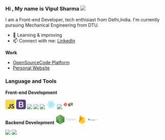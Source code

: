 ### Hi , My name is Vipul Sharma <img src="https://avatars2.githubusercontent.com/u/41316371?s=400&u=246fdde5aff04f05723698e8196d2228691c9741&v=4" width="35px">
I am a Front-end Developer, tech enthisiast from Delhi,India. I'm currently pursuing Mechanical Engineering from DTU.
- 📖 Learning & improving
- 📫 Connect with me: [LinkedIn](https://www.linkedin.com/in/vipul-sharma-7a7312180/) 

**Work**
- [OpenSourceCode Platform](https://github.com/opensoucecode/frontend)
- [Personal Website](https://portfolio-vipul.herokuapp.com)

### Language and Tools

**Front-end Development**

<code><img height="30" src="https://raw.githubusercontent.com/github/explore/80688e429a7d4ef2fca1e82350fe8e3517d3494d/topics/javascript/javascript.png"></code>
<code><img height="30" src="https://raw.githubusercontent.com/github/explore/80688e429a7d4ef2fca1e82350fe8e3517d3494d/topics/bootstrap/bootstrap.png"></code>
<code><img height ="30" src="https://bulma.io/images/bulma-logo.png"></code>
<code><img height ="30" src="https://material-ui.com/static/logo_raw.svg"></code>
<code><img height="30" src="https://cdn.svgporn.com/logos/sass.svg"></code>
<code><img height ="30" src="https://raw.githubusercontent.com/github/explore/80688e429a7d4ef2fca1e82350fe8e3517d3494d/topics/react/react.png"></code>
<code><img height="30" src="https://cdn.svgporn.com/logos/visual-studio-code.svg"></code>
<code><img height ="30" src="https://raw.githubusercontent.com/github/explore/80688e429a7d4ef2fca1e82350fe8e3517d3494d/topics/git/git.png"></code>

**Backend Development**
<code><img height="30" src="https://raw.githubusercontent.com/github/explore/80688e429a7d4ef2fca1e82350fe8e3517d3494d/topics/nodejs/nodejs.png"></code>
<code><img height="30" src="https://raw.githubusercontent.com/github/explore/80688e429a7d4ef2fca1e82350fe8e3517d3494d/topics/express/express.png"></code>
<code><img height="30" src="https://raw.githubusercontent.com/github/explore/80688e429a7d4ef2fca1e82350fe8e3517d3494d/topics/firebase/firebase.png"></code>
<code><img height="30" src="https://raw.githubusercontent.com/github/explore/80688e429a7d4ef2fca1e82350fe8e3517d3494d/topics/mongodb/mongodb.png"></code>
<p>
<img src="https://github-readme-stats.vercel.app/api?username=vipulsnp&show_icons=true" height=180 />
<img src="https://github-readme-stats.vercel.app/api/top-langs/?username=vipulsnp&layout=compact" height=180 />
</p>
